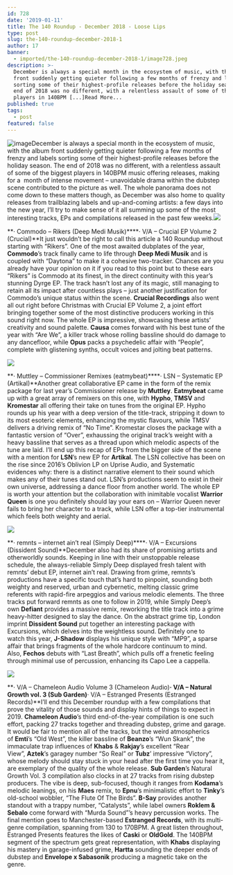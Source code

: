 ```yaml
---
id: 728
date: '2019-01-11'
title: The 140 Roundup - December 2018 - Loose Lips
type: post
slug: the-140-roundup-december-2018-1
author: 17
banner:
  - imported/the-140-roundup-december-2018-1/image728.jpeg
description: >-
  December is always a special month in the ecosystem of music, with the album
  front suddenly getting quieter following a few months of frenzy and labels
  sorting some of their highest-profile releases before the holiday season. The
  end of 2018 was no different, with a relentless assault of some of the biggest
  players in 140BPM [...]Read More...
published: true
tags:
  - post
featured: false
---
```

![image](../imported/the-140-roundup-december-2018-1/image728.jpeg)December is always a special month in the ecosystem of music, with the album front suddenly getting quieter following a few months of frenzy and labels sorting some of their highest-profile releases before the holiday season. The end of 2018 was no different, with a relentless assault of some of the biggest players in 140BPM music offering releases, making for a  month of intense movement – unavoidable drama within the dubstep scene contributed to the picture as well. The whole panorama does not come down to these matters though, as December was also home to quality releases from trailblazing labels and up-and-coming artists: a few days into the new year, I’ll try to make sense of it all summing up some of the most interesting tracks, EPs and compilations released in the past few weeks.![](/wp-content/uploads/live/img/wysiwyg/5c37ae8c576cc.jpg)

**· Commodo – Rikers (Deep Medi Musik)****· V/A – Crucial EP Volume 2 (Crucial)**It just wouldn’t be right to call this article a 140 Roundup without starting with “Rikers”. One of the most awaited dubplates of the year, **Commodo**’s track finally came to life through **Deep Medi Musik** and is coupled with “Daytona” to make it a cohesive two-tracker. Chances are you already have your opinion on it if you read to this point but to these ears “Rikers” is Commodo at its finest, in the direct continuity with this year’s stunning Dyrge EP. The track hasn’t lost any of its magic, still managing to retain all its impact after countless plays – just another justification for Commodo’s unique status within the scene. **Crucial Recordings** also went all out right before Christmas with Crucial EP Volume 2, a joint effort bringing together some of the most distinctive producers working in this sound right now. The whole EP is impressive, showcasing these artists’ creativity and sound palette. **Causa** comes forward with his best tune of the year with “Are We”, a killer track whose rolling bassline should do damage to any dancefloor, while **Opus** packs a psychedelic affair with “People”, complete with glistening synths, occult voices and jolting beat patterns.

![](/wp-content/uploads/live/img/wysiwyg/5c37ae99b12b9.jpg)

**· Muttley – Commissioner Remixes (eatmybeat)****· LSN – Systematic EP (Artikal)**Another great collaborative EP came in the form of the remix package for last year’s Commissioner release by **Muttley**. **Eatmybeat** came up with a great array of remixers on this one, with **Hypho**, **TMSV** and **Kromestar** all offering their take on tunes from the original EP. Hypho rounds up his year with a deep version of the title-track, stripping it down to its most esoteric elements, enhancing the mystic flavours, while TMSV delivers a driving remix of “No Time”. Kromestar closes the package with a fantastic version of “Over”, exhaussing the original track’s weight with a heavy bassline that serves as a thread upon which melodic aspects of the tune are laid. I’ll end up this recap of EPs from the bigger side of the scene with a mention for **LSN**’s new EP for **Artikal**. The LSN collective has been on the rise since 2016’s Oblivion LP on Uprise Audio, and Systematic evidences why: there is a distinct narrative element to their sound which makes any of their tunes stand out. LSN’s productions seem to exist in their own universe, addressing a dance floor from another world. The whole EP is worth your attention but the collaboration with inimitable vocalist **Warrior Queen** is one you definitely should lay your ears on – Warrior Queen never fails to bring her character to a track, while LSN offer a top-tier instrumental which feels both weighty and aerial.

![](/wp-content/uploads/live/img/wysiwyg/5c37aea5689d3.jpg)

**· remnts – internet ain’t real (Simply Deep)****· V/A – Excursions (Dissident Sound)**December also had its share of promising artists and otherworldly sounds. Keeping in line with their unstoppable release schedule, the always-reliable Simply Deep displayed fresh talent with remnts’ debut EP, internet ain’t real. Drawing from grime, remnts’s productions have a specific touch that’s hard to pinpoint, sounding both weighty and reserved, urban and cybernetic, melting classic grime referents with rapid-fire arpeggios and various melodic elements. The three tracks put forward remnts as one to follow in 2019, while Simply Deep’s own **Defiant** provides a massive remix, reworking the title track into a grime heavy-hitter designed to slay the dance. On the abstract grime tip, London imprint **Dissident Sound** put together an interesting package with Excursions, which delves into the weightless sound. Definitely one to watch this year, **J-Shadow** displays his unique style with “MP9”, a sparse affair that brings fragments of the whole hardcore continuum to mind. Also, **Fechos** debuts with “Last Breath”, which pulls off a frenetic feeling through minimal use of percussion, enhancing its Capo Lee a cappella. 

![](/wp-content/uploads/live/img/wysiwyg/5c37aeccc9682.jpg)

**· V/A – Chameleon Audio Volume 3 (Chameleon Audio)****· V/A – Natural Growth vol. 3 (Sub Garden)****· V/A – Estranged Presents (Estranged Records)**I’ll end this December roundup with a few compilations that prove the vitality of those sounds and display hints of things to expect in 2019. **Chameleon Audio**’s third end-of-the-year compilation is one such effort, packing 27 tracks together and threading dubstep, grime and garage. It would be fair to mention all of the tracks, but the weird atmospherics of **Emti**’s “Old West”, the killer bassline of **Beanzo**’s “Wun Skank”, the immaculate trap influences of **Khabs** & **Rakjay**’s excellent “Rear View”, **Aztek**’s garagey number “So Real” or **Tubz**’ impressive “Victory”, whose melody should stay stuck in your head after the first time you hear it, are exemplary of the quality of the whole release. **Sub Garden**’s Natural Growth Vol. 3 compilation also clocks in at 27 tracks from rising dubstep producers. The vibe is deep, sub-focused, though it ranges from **Kodama**’s melodic leanings, on his **Maes** remix, to **Epnu**’s minimalistic effort to **Tinky**’s old-school wobbler, “The Flute Of The Birds”. **B-Say** provides another standout with a trappy number, “Catalysts”, while label owners **Roklem & Sebalo** come forward with “Murda Sound”’s heavy percussion works. The final mention goes to Manchester-based **Estranged Records**, with its multi-genre compilation, spanning from 130 to 170BPM. A great listen throughout, Estranged Presents features the likes of **Caski** or **OldGold**. The 140BPM segment of the spectrum gets great representation, with **Khabs** displaying his mastery in garage-infused grime, **Hartta** sounding the deeper ends of dubstep and **Envelope x Sabasonik** producing a magnetic take on the genre.